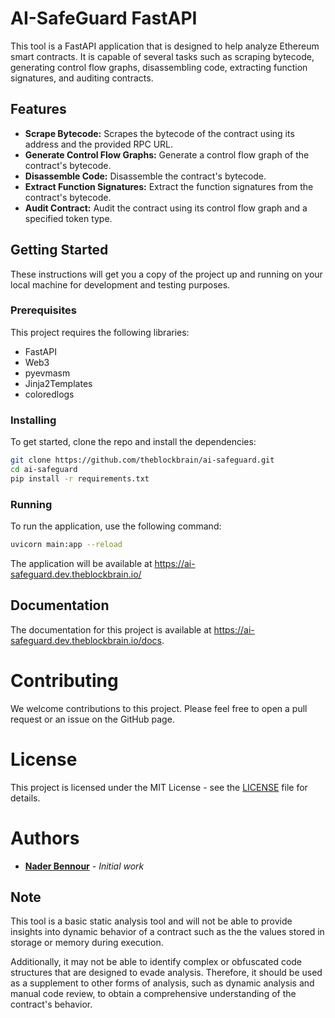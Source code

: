 # AI-SafeGuard FastAPI

This tool is a FastAPI application that is designed to help analyze Ethereum smart contracts. It is capable of several tasks such as scraping bytecode, generating control flow graphs, disassembling code, extracting function signatures, and auditing contracts.

## Features

- **Scrape Bytecode:** Scrapes the bytecode of the contract using its address and the provided RPC URL.
- **Generate Control Flow Graphs:** Generate a control flow graph of the contract's bytecode.
- **Disassemble Code:** Disassemble the contract's bytecode.
- **Extract Function Signatures:** Extract the function signatures from the contract's bytecode.
- **Audit Contract:** Audit the contract using its control flow graph and a specified token type.

## Getting Started

These instructions will get you a copy of the project up and running on your local machine for development and testing purposes.

### Prerequisites

This project requires the following libraries: 

- FastAPI
- Web3
- pyevmasm
- Jinja2Templates
- coloredlogs

### Installing

To get started, clone the repo and install the dependencies:

```bash
git clone https://github.com/theblockbrain/ai-safeguard.git
cd ai-safeguard
pip install -r requirements.txt
```

### Running

To run the application, use the following command:

```bash
uvicorn main:app --reload
```

The application will be available at https://ai-safeguard.dev.theblockbrain.io/

## Documentation

The documentation for this project is available at https://ai-safeguard.dev.theblockbrain.io/docs.

# Contributing

We welcome contributions to this project. Please feel free to open a pull request or an issue on the GitHub page. 

# License

This project is licensed under the MIT License - see the [LICENSE](LICENSE) file for details.

# Authors

- **[Nader Bennour](https://linkedin.com/in/naderfyi)** - *Initial work*

## Note

This tool is a basic static analysis tool and will not be able to provide insights into dynamic behavior of a contract such as the the values stored in storage or memory during execution. 

Additionally, it may not be able to identify complex or obfuscated code structures that are designed to evade analysis. Therefore, it should be used as a supplement to other forms of analysis, such as dynamic analysis and manual code review, to obtain a comprehensive understanding of the contract's behavior.
